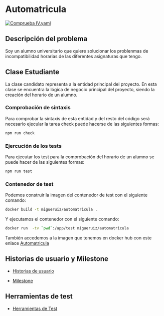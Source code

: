 # Automatricula

[![Comprueba
IV.yaml](https://github.com/migueruiz/Automatricula/actions/workflows/comprueba_yaml.yaml/badge.svg)](https://github.com/migueruiz/Automatricula/actions/workflows/comprueba_yaml.yaml)

## Descripción del problema

Soy un alumno universitario que quiere solucionar los problenmas de incompatibilidad horarias de las diferentes asignaturas que tengo.


## Clase Estudiante

La clase candidato representa a la entidad principal del proyecto. En esta clase se encuentra la lógica de negocio principal del proyecto, siendo la creación del horario de un alumno.

### Comprobación de sintaxis

Para comprobar la sintaxis de esta entidad y del resto del código será necesario ejecular la tarea check puede hacerse de las siguientes formas:

```bash
npm run check
```

### Ejercución de los tests

Para ejecutar los test para la comprobación del horario de un alumno se puede hacer de las siguientes formas:

```bash
npm run test
```

### Contenedor de test

Podemos construir la imagen del contenedor de test con el siguiente comando:

```bash
docker build -t migueruiz/automatricula .
```

Y ejecutamos el contenedor con el siguiente comando:

```bash
docker run  -tv `pwd`:/app/test migueruiz/automatricula
```

También accedemos a la imagen que tenemos en docker hub con este enlace [Automatricula](https://hub.docker.com/repository/docker/migueruiz/automatricula)

## Historias de usuario y Milestone

- [Historias de usuario](./doc/historias_usuario.md)

- [Milestone](./doc/milestone.md)

## Herramientas de test

 - [Herramientas de Test](./doc/herramientas_test.md)

